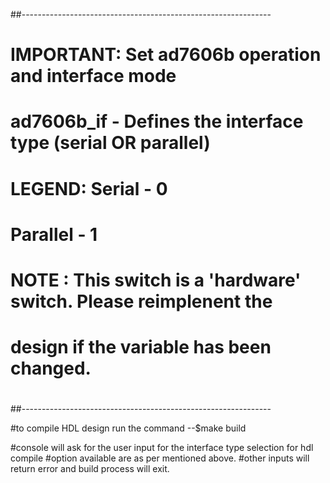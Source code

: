 ##--------------------------------------------------------------
# IMPORTANT: Set ad7606b operation and interface mode
#
#    ad7606b_if  - Defines the interface type (serial OR parallel)
#
# LEGEND: Serial    - 0
#         Parallel  - 1
#
# NOTE : This switch is a 'hardware' switch. Please reimplenent the
# design if the variable has been changed.
#
##--------------------------------------------------------------


#to compile HDL design run the command
--$make build

#console will ask for the user input for the interface type selection for hdl compile
#option available are as per mentioned above.
#other inputs will return error and build process will exit.